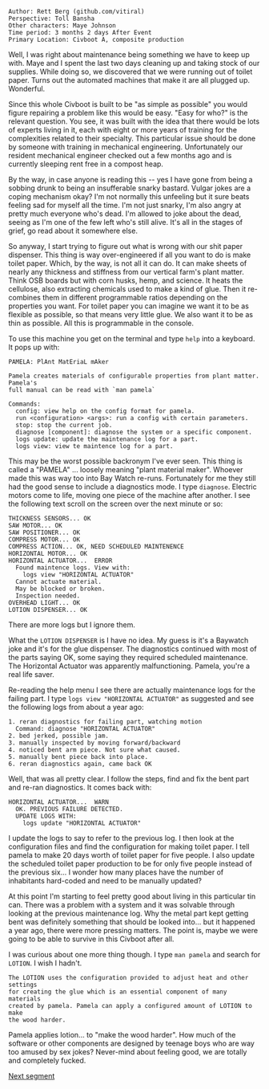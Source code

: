 ```
Author: Rett Berg (github.com/vitiral)
Perspective: Toll Bansha
Other characters: Maye Johnson
Time period: 3 months 2 days After Event
Primary Location: Civboot A, composite production
```

Well, I was right about maintenance being something we have to keep up with.
Maye and I spent the last two days cleaning up and taking stock of our
supplies. While doing so, we discovered that we were running out of toilet
paper. Turns out the automated machines that make it are all plugged up.
Wonderful.

Since this whole Civboot is built to be "as simple as possible" you would
figure repairing a problem like this would be easy. "Easy for who?" is the
relevant question. You see, it was built with the idea that there would be lots
of experts living in it, each with eight or more years of training for the
complexities related to their specialty. This particular issue should be done by
someone with training in mechanical engineering. Unfortunately our resident
mechanical engineer checked out a few months ago and is currently sleeping rent
free in a compost heap.

By the way, in case anyone is reading this -- yes I have gone from being a
sobbing drunk to being an insufferable snarky bastard. Vulgar jokes are a coping
mechanism okay? I'm not normally this unfeeling but it sure beats feeling sad
for myself all the time. I'm not just snarky, I'm also angry at pretty much
everyone who's dead. I'm allowed to joke about the dead, seeing as I'm one of
the few left who's still alive. It's all in the stages of grief, go read about
it somewhere else.

So anyway, I start trying to figure out what is wrong with our shit paper
dispenser. This thing is way over-engineered if all you want to do is make
toilet paper. Which, by the way, is not all it can do. It can make sheets of
nearly any thickness and stiffness from our vertical farm's plant matter. Think
OSB boards but with corn husks, hemp, and science. It heats the cellulose, also
extracting chemicals used to make a kind of glue. Then it re-combines them in
different programmable ratios depending on the properties you want. For toilet
paper you can imagine we want it to be as flexible as possible, so that means
very little glue. We also want it to be as thin as possible. All this is
programmable in the console.

To use this machine you get on the terminal and type `help` into a keyboard. It
pops up with:

```
PAMELA: PlAnt MatEriaL mAker

Pamela creates materials of configurable properties from plant matter. Pamela's
full manual can be read with `man pamela`

Commands:
  config: view help on the config format for pamela.
  run <configuration> <args>: run a config with certain parameters.
  stop: stop the current job.
  diagnose [component]: diagnose the system or a specific component.
  logs update: update the maintenance log for a part.
  logs view: view te maintence log for a part.
```

This may be the worst possible backronym I've ever seen. This thing is called a
"PAMELA" ... loosely meaning "plant material maker". Whoever made this was way
too into Bay Watch re-runs. Fortunately for me they still had the good sense to
include a diagnostics mode. I type `diagnose`. Electric motors come to life,
moving one piece of the machine after another. I see the following text scroll
on the screen over the next minute or so:

```
THICKNESS SENSORS... OK
SAW MOTOR... OK
SAW POSITIONER... OK
COMPRESS MOTOR... OK
COMPRESS ACTION... OK, NEED SCHEDULED MAINTENENCE
HORIZONTAL MOTOR... OK
HORIZONTAL ACTUATOR...  ERROR
  Found maintence logs. View with:
    logs view "HORIZONTAL ACTUATOR"
  Cannot actuate material.
  May be blocked or broken.
  Inspection needed.
OVERHEAD LIGHT... OK
LOTION DISPENSER... OK
```
There are more logs but I ignore them.

What the `LOTION DISPENSER` is I have no idea. My guess is it's a Baywatch joke
and it's for the glue dispenser. The diagnostics continued with most of the
parts saying OK, some saying they required scheduled maintenance. The Horizontal
Actuator was apparently malfunctioning. Pamela, you're a real life saver.

Re-reading the help menu I see there are actually maintenance logs for the failing
part. I type `logs view "HORIZONTAL ACTUATOR"` as suggested and see the
following logs from about a year ago:

```
1. reran diagnostics for failing part, watching motion
  Command: diagnose "HORIZONTAL ACTUATOR"
2. bed jerked, possible jam.
3. manually inspected by moving forward/backward
4. noticed bent arm piece. Not sure what caused.
5. manually bent piece back into place.
6. reran diagnostics again, came back OK
```

Well, that was all pretty clear. I follow the steps, find and fix the bent part
and re-ran diagnostics. It comes back with:

```
HORIZONTAL ACTUATOR...  WARN
  OK. PREVIOUS FAILURE DETECTED.
  UPDATE LOGS WITH:
    logs update "HORIZONTAL ACTUATOR"
```

I update the logs to say to refer to the previous log. I then look at the
configuration files and find the configuration for making toilet paper.  I
tell pamela to make 20 days worth of toilet paper for five people. I also
update the scheduled toilet paper production to be for only five people
instead of the previous six... I wonder how many places have the number of
inhabitants hard-coded and need to be manually updated?

At this point I'm starting to feel pretty good about living in this particular
tin can. There was a problem with a system and it was solvable through looking
at the previous maintenance log. Why the metal part kept getting bent was
definitely something that should be looked into...  but it happened a year ago,
there were more pressing matters. The point is, maybe we were going to be able
to survive in this Civboot after all.

I was curious about one more thing though. I type `man pamela` and search for
`LOTION`. I wish I hadn't.

```
The LOTION uses the configuration provided to adjust heat and other settings
for creating the glue which is an essential component of many materials
created by pamela. Pamela can apply a configured amount of LOTION to make
the wood harder.
```

Pamela applies lotion... to "make the wood harder". How much of the software
or other components are designed by teenage boys who are way too amused by
sex jokes? Never-mind about feeling good, we are totally and completely fucked.

[Next segment](./healing3.md)
